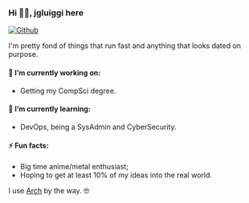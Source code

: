 ### Hi 🖐🏻, jgluiggi here 

[![Github](https://img.shields.io/github/followers/jgluiggi?label=Follow&style=social)](https://github.com/jgluiggi)

I'm pretty fond of things that run fast and anything that looks dated on purpose.

#### 🔭 I’m currently working on:
* Getting my CompSci degree.

#### 🌱 I’m currently learning:
* DevOps, being a SysAdmin and CyberSecurity.

#### ⚡ Fun facts:
* Big time anime/metal enthusiast;
* Hoping to get at least 10% of my ideas into the real world.

I use [Arch](https://archlinux.org/) by the way. 🤓

